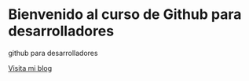 # Bienvenido al curso de Github para desarrolladores

github para desarrolladores

[Visita mi blog](http://carlossolis.mobi)
